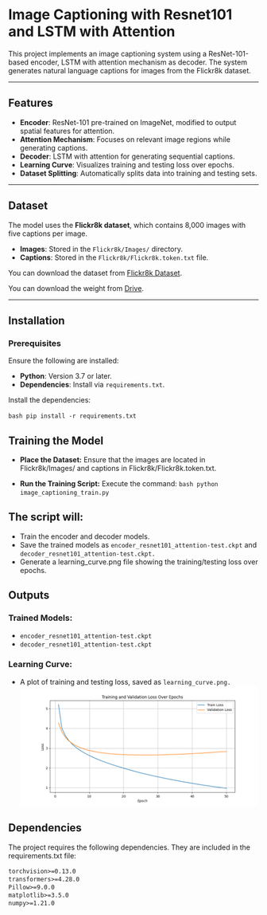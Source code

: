 # Image Captioning with Resnet101 and LSTM with Attention

This project implements an image captioning system using a ResNet-101-based encoder, LSTM with attention mechanism as decoder. The system generates natural language captions for images from the Flickr8k dataset.

---

## Features

- **Encoder**: ResNet-101 pre-trained on ImageNet, modified to output spatial features for attention.
- **Attention Mechanism**: Focuses on relevant image regions while generating captions.
- **Decoder**: LSTM with attention for generating sequential captions.
- **Learning Curve**: Visualizes training and testing loss over epochs.
- **Dataset Splitting**: Automatically splits data into training and testing sets.

---

## Dataset

The model uses the **Flickr8k dataset**, which contains 8,000 images with five captions per image.

- **Images**: Stored in the `Flickr8k/Images/` directory.
- **Captions**: Stored in the `Flickr8k/Flickr8k.token.txt` file.

You can download the dataset from [Flickr8k Dataset](https://www.kaggle.com/datasets/snehasaarla/flickr-8k-dataset).

You can download the weight from [Drive](https://drive.google.com/drive/folders/1MmmmnKt6jq8McFxvuv_X-cAXD2Xa-IQx?usp=sharing).

---

## Installation

### Prerequisites

Ensure the following are installed:

- **Python**: Version 3.7 or later.
- **Dependencies**: Install via `requirements.txt`.

Install the dependencies:


`bash
pip install -r requirements.txt`


## Training the Model
- **Place the Dataset:** Ensure that the images are located in Flickr8k/Images/ and captions in Flickr8k/Flickr8k.token.txt.

- **Run the Training Script:** Execute the command:
`bash
python image_captioning_train.py`

## The script will:

 - Train the encoder and decoder models.
 - Save the trained models as `encoder_resnet101_attention-test.ckpt` and `decoder_resnet101_attention-test.ckpt.`
 - Generate a learning_curve.png file showing the training/testing loss over epochs.

## Outputs
### Trained Models:
 - `encoder_resnet101_attention-test.ckpt`
 - `decoder_resnet101_attention-test.ckpt`
### Learning Curve:
 - A plot of training and testing loss, saved as `learning_curve.png.`
![Example Image](loss.png)

## Dependencies
The project requires the following dependencies. They are included in the requirements.txt file:
```torch>=1.12.0
torchvision>=0.13.0
transformers>=4.28.0
Pillow>=9.0.0
matplotlib>=3.5.0
numpy>=1.21.0

